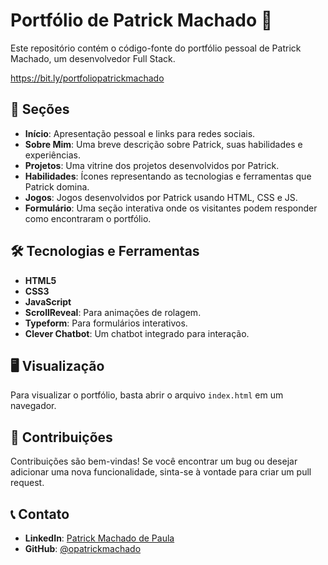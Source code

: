 # Portfólio de Patrick Machado 🚀

Este repositório contém o código-fonte do portfólio pessoal de Patrick Machado, um desenvolvedor Full Stack.

https://bit.ly/portfoliopatrickmachado

## 📌 Seções

-   **Início**: Apresentação pessoal e links para redes sociais.
-   **Sobre Mim**: Uma breve descrição sobre Patrick, suas habilidades e experiências.
-   **Projetos**: Uma vitrine dos projetos desenvolvidos por Patrick.
-   **Habilidades**: Ícones representando as tecnologias e ferramentas que Patrick domina.
-   **Jogos**: Jogos desenvolvidos por Patrick usando HTML, CSS e JS.
-   **Formulário**: Uma seção interativa onde os visitantes podem responder como encontraram o portfólio.

## 🛠 Tecnologias e Ferramentas

-   **HTML5**
-   **CSS3**
-   **JavaScript**
-   **ScrollReveal**: Para animações de rolagem.
-   **Typeform**: Para formulários interativos.
-   **Clever Chatbot**: Um chatbot integrado para interação.

## 🖥 Visualização

Para visualizar o portfólio, basta abrir o arquivo `index.html` em um navegador.

## 🤝 Contribuições

Contribuições são bem-vindas! Se você encontrar um bug ou desejar adicionar uma nova funcionalidade, sinta-se à vontade para criar um pull request.

## 📞 Contato

-   **LinkedIn**: [Patrick Machado de Paula](https://www.linkedin.com/in/patrickmachadodepaula/)
-   **GitHub**: [@opatrickmachado](https://github.com/opatrickmachado)

